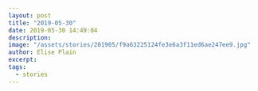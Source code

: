 ```yaml
---
layout: post
title: "2019-05-30"
date: 2019-05-30 14:49:04
description: 
image: "/assets/stories/201905/f9a63225124fe3e6a3f11ed6ae247ee9.jpg"
author: Elise Plain
excerpt: 
tags: 
  - stories
---
```



<p></p>
